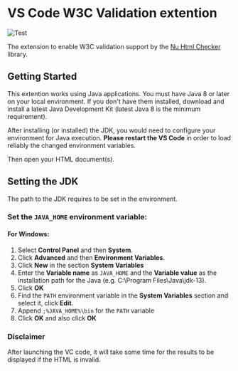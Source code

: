 # VS Code W3C Validation extention
![Test](https://github.com/Umoxfo/vscode-w3cvalidation/workflows/Test/badge.svg?branch=develop)

The extension to enable W3C validation support by the [Nu Html Checker](http://validator.github.io/validator/) library.

## Getting Started
This extention works using Java applications. You must have Java 8 or later on your local environment.
If you don't have them installed, download and install a latest Java Development Kit (latest Java 8 is the minimum requirement).

After installing (or installed) the JDK, you would need to configure your environment for Java execution.
**Please restart the VS Code** in order to load reliably the changed environment variables.

Then open your HTML document(s).

## Setting the JDK
The path to the JDK requires to be set in the environment.

### Set the `JAVA_HOME` environment variable:
#### For Windows:
1. Select **Control Panel** and then **System**.
1. Click **Advanced** and then **Environment Variables**.
1. Click **New** in the section **System Variables**
1. Enter the **Variable name** as `JAVA_HOME` and  the **Variable value** as the installation path for the Java (e.g. C:\Program Files\Java\jdk-13).
1. Click **OK**
1. Find the `PATH` environment variable in the **System Variables** section and select it, click **Edit**.
1. Append `;%JAVA_HOME%\bin` for the `PATH` variable
1. Click **OK** and also click **OK**

### Disclaimer
After launching the VC code, it will take some time for the results to be displayed if the HTML is invalid.
